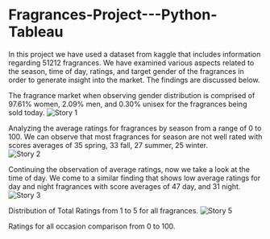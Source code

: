 # Fragrances-Project---Python-Tableau

In this project we have used a dataset from kaggle that includes information regarding 51212 fragrances. We have examined various aspects related to the season, time of day, ratings, and target gender of the fragrances in order to generate insight into the market. The findings are discussed below.

The fragrance market when observing gender distribution is comprised of 97.61% women, 2.09% men, and 0.30% unisex for the fragrances being sold today.
![Story 1](https://user-images.githubusercontent.com/79889633/134753169-d885054a-ac6a-4bef-b3b0-c7d918676c71.png)

Analyzing the average ratings for fragrances by season from a range of 0 to 100. We can observe that most fragrances for season are not well rated with scores averages of 35 spring, 33 fall, 27 summer, 25 winter.  
![Story 2](https://user-images.githubusercontent.com/79889633/134753449-ccedd467-e250-4cfb-a31f-55662d6a240a.png)

Continuing the observation of average ratings, now we take a look at the time of day. We come to a similar finding that shows low average ratings for day and night fragrances with score averages of 47 day, and 31 night.
![Story 3](https://user-images.githubusercontent.com/79889633/134753566-2bbafb9a-d9df-4640-9ea3-1f3c2dce7ea7.png)

Distribution of Total Ratings from 1 to 5 for all fragrances.
![Story 5](https://user-images.githubusercontent.com/79889633/134753598-b5db7a51-be1e-4df9-803d-56f29967a745.png)

Ratings for all occasion comparison from 0 to 100.
